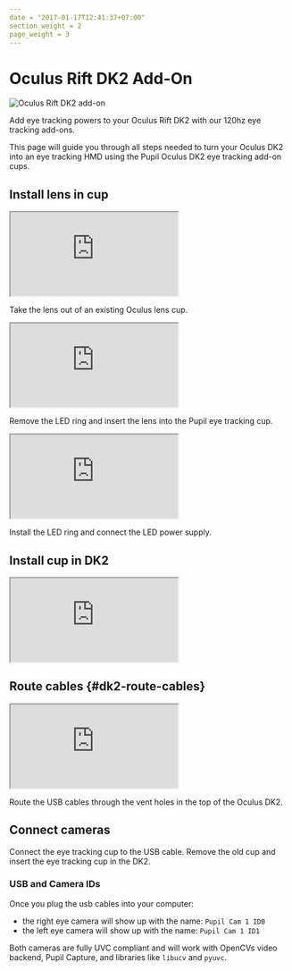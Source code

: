 ```yaml
---
date = "2017-01-17T12:41:37+07:00"
section_weight = 2
page_weight = 3
---
```


# Oculus Rift DK2 Add-On

<img src="/images/vr-ar/oculusdk2m.webp" alt="Oculus Rift DK2 add-on" >

Add eye tracking powers to your Oculus Rift DK2 with our 120hz eye tracking add-ons.

This page will guide you through all steps needed to turn your Oculus DK2 into an eye tracking HMD using the Pupil Oculus DK2 eye tracking add-on cups.

## Install lens in cup

<iframe src="https://www.youtube.com/embed/AVeUwAFKmAc" ></iframe>

Take the lens out of an existing Oculus lens cup.

<iframe src="https://www.youtube.com/embed/ztT9WkDhpow" ></iframe>

Remove the LED ring and insert the lens into the Pupil eye tracking cup.

<iframe src="https://www.youtube.com/embed/_Y0_4LDhphY" ></iframe>

Install the LED ring and connect the LED power supply.

## Install cup in DK2

<iframe src="https://www.youtube.com/embed/5LqjfgbDydM" ></iframe>

## Route cables {#dk2-route-cables}

<iframe src="https://www.youtube.com/embed/bvdxMYtzVTE" ></iframe>

Route the USB cables through the vent holes in the top of the Oculus DK2.

## Connect cameras

Connect the eye tracking cup to the USB cable. Remove the old cup and insert the eye tracking cup in the DK2.

### USB and Camera IDs
Once you plug the usb cables into your computer:

* the right eye camera will show up with the name: `Pupil Cam 1 ID0`
* the left eye camera will show up with the name: `Pupil Cam 1 ID1`

Both cameras are fully UVC compliant and will work with OpenCVs video backend, Pupil Capture, and libraries like `libucv` and `pyuvc`.